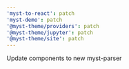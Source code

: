 ```yaml
---
'myst-to-react': patch
'myst-demo': patch
'@myst-theme/providers': patch
'@myst-theme/jupyter': patch
'@myst-theme/site': patch
---
```


Update components to new myst-parser
